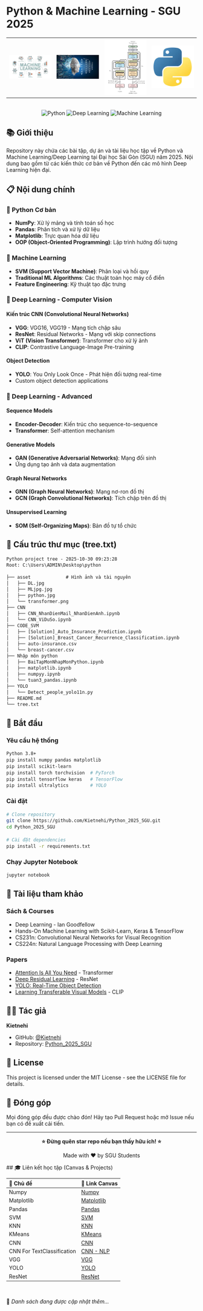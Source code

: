 # Python & Machine Learning - SGU 2025

<div align="center">

| | | | |
|:--:|:--:|:--:|:--:|
| <img src="asset/MLjpg.jpg" width="180"/> | <img src="asset/DL.jpg" width="180"/> | <img src="asset/transformer.png" width="180"/> | <img src="asset/python.jpg" width="180"/> |

<br>

<img src="https://img.shields.io/badge/Python-3.8+-blue.svg" alt="Python"/>
<img src="https://img.shields.io/badge/Deep%20Learning-PyTorch%20%7C%20TensorFlow-orange.svg" alt="Deep Learning"/>
<img src="https://img.shields.io/badge/Machine%20Learning-scikit--learn-green.svg" alt="Machine Learning"/>

</div>




## 📚 Giới thiệu

Repository này chứa các bài tập, dự án và tài liệu học tập về Python và Machine Learning/Deep Learning tại Đại học Sài Gòn (SGU) năm 2025. Nội dung bao gồm từ các kiến thức cơ bản về Python đến các mô hình Deep Learning hiện đại.

## 📋 Nội dung chính

### 🐍 Python Cơ bản
- **NumPy**: Xử lý mảng và tính toán số học
- **Pandas**: Phân tích và xử lý dữ liệu
- **Matplotlib**: Trực quan hóa dữ liệu
- **OOP (Object-Oriented Programming)**: Lập trình hướng đối tượng

### 🤖 Machine Learning
- **SVM (Support Vector Machine)**: Phân loại và hồi quy
- **Traditional ML Algorithms**: Các thuật toán học máy cổ điển
- **Feature Engineering**: Kỹ thuật tạo đặc trưng

### 🧠 Deep Learning - Computer Vision

#### Kiến trúc CNN (Convolutional Neural Networks)
- **VGG**: VGG16, VGG19 - Mạng tích chập sâu
- **ResNet**: Residual Networks - Mạng với skip connections
- **ViT (Vision Transformer)**: Transformer cho xử lý ảnh
- **CLIP**: Contrastive Language-Image Pre-training

#### Object Detection
- **YOLO**: You Only Look Once - Phát hiện đối tượng real-time
- Custom object detection applications

### 🔬 Deep Learning - Advanced

#### Sequence Models
- **Encoder-Decoder**: Kiến trúc cho sequence-to-sequence
- **Transformer**: Self-attention mechanism

#### Generative Models
- **GAN (Generative Adversarial Networks)**: Mạng đối sinh
- Ứng dụng tạo ảnh và data augmentation

#### Graph Neural Networks
- **GNN (Graph Neural Networks)**: Mạng nơ-ron đồ thị
- **GCN (Graph Convolutional Networks)**: Tích chập trên đồ thị

#### Unsupervised Learning
- **SOM (Self-Organizing Maps)**: Bản đồ tự tổ chức

## 📁 Cấu trúc thư mục  (tree.txt)


```
Python project tree - 2025-10-30 09:23:28
Root: C:\Users\ADMIN\Desktop\python

├── asset             # Hình ảnh và tài nguyên 
│   ├── DL.jpg
│   ├── MLjpg.jpg
│   ├── python.jpg
│   └── transformer.png
├── CNN
│   ├── CNN_NhanDienMail_NhanDienAnh.ipynb
│   └── CNN_ViDuSo.ipynb
├── CODE_SVM
│   ├── [Solution]_Auto_Insurance_Prediction.ipynb
│   ├── [Solution]_Breast_Cancer_Recurrence_Classification.ipynb
│   ├── auto-insurance.csv
│   └── breast-cancer.csv
├── Nhập môn python
│   ├── BaiTapMonNhapMonPython.ipynb
│   ├── matplotlib.ipynb
│   ├── numpyy.ipynb
│   └── tuan3_pandas.ipynb
├── YOLO
│   └── Detect_people_yolo11n.py
├── README.md
└── tree.txt
```

## 🚀 Bắt đầu

### Yêu cầu hệ thống
```bash
Python 3.8+
pip install numpy pandas matplotlib
pip install scikit-learn
pip install torch torchvision  # PyTorch
pip install tensorflow keras   # TensorFlow
pip install ultralytics        # YOLO
```

### Cài đặt
```bash
# Clone repository
git clone https://github.com/Kietnehi/Python_2025_SGU.git
cd Python_2025_SGU

# Cài đặt dependencies
pip install -r requirements.txt
```

### Chạy Jupyter Notebook
```bash
jupyter notebook
```

## 📖 Tài liệu tham khảo

### Sách & Courses
- Deep Learning - Ian Goodfellow
- Hands-On Machine Learning with Scikit-Learn, Keras & TensorFlow
- CS231n: Convolutional Neural Networks for Visual Recognition
- CS224n: Natural Language Processing with Deep Learning

### Papers
- [Attention Is All You Need](https://arxiv.org/abs/1706.03762) - Transformer
- [Deep Residual Learning](https://arxiv.org/abs/1512.03385) - ResNet
- [YOLO: Real-Time Object Detection](https://arxiv.org/abs/1506.02640)
- [Learning Transferable Visual Models](https://arxiv.org/abs/2103.00020) - CLIP

## 👨‍💻 Tác giả

**Kietnehi**
- GitHub: [@Kietnehi](https://github.com/Kietnehi)
- Repository: [Python_2025_SGU](https://github.com/Kietnehi/Python_2025_SGU)

## 📝 License

This project is licensed under the MIT License - see the LICENSE file for details.

## 🤝 Đóng góp

Mọi đóng góp đều được chào đón! Hãy tạo Pull Request hoặc mở Issue nếu bạn có đề xuất cải tiến.

---

<div align="center">
  
  **⭐ Đừng quên star repo nếu bạn thấy hữu ích! ⭐**
  
  Made with ❤️ by SGU Students
  
</div>
## 🎓 Liên kết học tập (Canvas & Projects)

| 🔗 Chủ đề | 📘 Link Canvas |
|:--|:--|
| Numpy| [Numpy](https://drive.google.com/file/d/15mp6EOB68LNWKGEomKHZSMvcYsd4IUwr/view?usp=sharing&fbclid=IwY2xjawNvsA5leHRuA2FlbQIxMABicmlkETF4N1kzMThSVUZGcjAzU1R2AR5C_wiuMBgf0P3WaZBkN2p7v5_C22-6HyeT85f9WrHBCalkYafXNZapRWCnqg_aem_GT04jOBGwkOhwPU8kUM67g) |
| Matplotlib | [Matplotlib](https://www.canva.com/design/DAGZWHSgnCI/nZZyRT0o7w2OSxDM8Ys3Vw/edit?ui=eyJEIjp7IlAiOnsiQiI6ZmFsc2V9fX0&fbclid=IwY2xjawNvsC5leHRuA2FlbQIxMABicmlkETF4N1kzMThSVUZGcjAzU1R2AR4ZOQ4yh4BgxTsoKOe-KyahXihXVMh7e2hdIszil7vUuwRATaw61ECY2Z5_aw_aem_vlPXtJB80nIUbLjJWNmvcA) |
| Pandas | [Pandas](https://www.canva.com/design/DAGzVtrx2bc/cf3JB0ldvt2c4wEUGMFkUw/view?utm_content=DAGzVtrx2bc&utm_campaign=designshare&utm_medium=link2&utm_source=uniquelinks&utlId=hc39e2939bc&fbclid=IwY2xjawNvsGZleHRuA2FlbQIxMABicmlkETF4N1kzMThSVUZGcjAzU1R2AR7IsordcuNeSzuk0i6Or4JGU2gVm9yPf2G-qEoyW1wqJ2VBK5XsqbkDcNAbxg_aem_gmeil_ou-rsI3ITd_eKYcA) |
| SVM | [SVM](https://www.canva.com/design/DAGz8r2iV7M/7omI_zSA5tHtg4jRyYgMQA/edit?ui=eyJIIjp7IkEiOnRydWV9fQ&fbclid=IwY2xjawNvsHVleHRuA2FlbQIxMABicmlkETF4N1kzMThSVUZGcjAzU1R2AR7IsordcuNeSzuk0i6Or4JGU2gVm9yPf2G-qEoyW1wqJ2VBK5XsqbkDcNAbxg_aem_gmeil_ou-rsI3ITd_eKYcA) |
| KNN | [KNN](https://www.canva.com/design/DAGz-PdH2-U/1ZLbjFjGYQyIrQXhHAVDGg/edit?fbclid=IwY2xjawNvsKxleHRuA2FlbQIxMABicmlkETF4N1kzMThSVUZGcjAzU1R2AR7TJLU_ggz0zX9rXganrDbzPSTlKpFQDB6Rd0YjNOW0ExMnv70bdsE43QJW7w_aem_XAk_MyvhZ9h323KMPyRK3A) |
| KMeans | [KMeans](https://www.canva.com/design/DAG0AgMIdeI/nSC7YnyBhJq-lxUX4VHYwQ/edit?fbclid=IwY2xjawNvsNFleHRuA2FlbQIxMABicmlkETF4N1kzMThSVUZGcjAzU1R2AR4vgO_hiT2FxpMRz_T8mlmu7cXK7m-lrQDD8YvWhfhZwk7x6ewFNUMp-gDfzg_aem_EUyq1pcMPJn1puaAEVR3wQ) |
| CNN | [CNN](canva.com/design/DAG0k1BtRMY/sSwAmH3TCnEO5oux_8C2iQ/edit?utm_content=DAG0k1BtRMY&utm_campaign=designshare&utm_medium=link2&utm_source=sharebutton&fbclid=IwY2xjawNvsOZleHRuA2FlbQIxMABicmlkETF4N1kzMThSVUZGcjAzU1R2AR4wae4iSpPnhg5Y8ghEPQUx1EfnQTLWXk6Yb5v9Avdk7w8IYkil9QyIfr1k-g_aem_IqcrsChuRXvbbQEoGh8Xvw) |
| CNN For TextClassification | [CNN - NLP](https://www.canva.com/design/DAG0pMVsh1g/iLGh4JGtSY-XdLSzuF9Suw/edit?fbclid=IwY2xjawNvsQhleHRuA2FlbQIxMABicmlkETF4N1kzMThSVUZGcjAzU1R2AR5KHnFbfI-RPO__vsoJmPjcGLOY0jAGK_FngSSSTuevKGPSBaqud_1yPIi3ZA_aem_SikMMzIywBmYx_1IDFfkhA) |
| VGG | [VGG](https://www.canva.com/design/DAG1WmUVVAA/da9eJiuqoLMyywksKU9C_Q/edit?utm_content=DAG1WmUVVAA&utm_campaign=designshare&utm_medium=link2&utm_source=sharebutton&fbclid=IwY2xjawNvsU1leHRuA2FlbQIxMABicmlkETF4N1kzMThSVUZGcjAzU1R2AR5mnLAMzupBb6-MOxQ9GfmvS_Lb8q5-raD5yldaaCo9tzYwLwWBF6MPphC5Dw_aem_7rOfzPtEQcBjL8Dj5rq-Yw) |
| YOLO | [YOLO](https://www.canva.com/design/DAG13Fvc2Zo/YQOEeYHzBFIdm9_CjeqliA/edit?fbclid=IwY2xjawNvsVJleHRuA2FlbQIxMABicmlkETF4N1kzMThSVUZGcjAzU1R2AR4wae4iSpPnhg5Y8ghEPQUx1EfnQTLWXk6Yb5v9Avdk7w8IYkil9QyIfr1k-g_aem_IqcrsChuRXvbbQEoGh8Xvw) |
| ResNet | [ResNet](https://www.canva.com/design/DAG2mWgdXkw/jjbjbrMHs3HSH7RTadEDMg/edit?fbclid=IwY2xjawNvsW1leHRuA2FlbQIxMABicmlkETF4N1kzMThSVUZGcjAzU1R2AR4ZOQ4yh4BgxTsoKOe-KyahXihXVMh7e2hdIszil7vUuwRATaw61ECY2Z5_aw_aem_vlPXtJB80nIUbLjJWNmvcA) |

<br>

🧱 *Danh sách đang được cập nhật thêm...*
